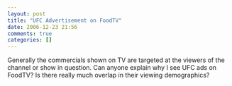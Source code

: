 ```yaml
---
layout: post
title: "UFC Advertisement on FoodTV"
date: 2006-12-23 21:56
comments: true
categories: []
---
```

Generally the commercials shown on TV are targeted at the viewers of the channel or show in question.  Can anyone explain why I see UFC ads on FoodTV?  Is there really much overlap in their viewing demographics?
